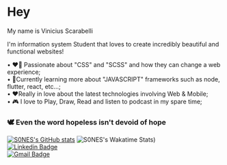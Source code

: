 # Hey 
My name is Vinicius Scarabelli

I'm information system Student that loves to create incredibly beautiful and functional websites!

• ❤️‍🔥 Passionate about "CSS" and "SCSS" and how they can change a web experience;
<br/>• 📖Currently learning more about "JAVASCRIPT" frameworks such as node, flutter, react, etc...;
<br/>• ❤️Really in love about the latest technologies involving Web & Mobile;
<br/>• 🎮 I love to Play, Draw, Read and listen to podcast in my spare time;

### 🕊️ Even the word hopeless isn't devoid of hope

[![S0NES's GitHub stats](https://github-readme-stats.vercel.app/api?username=S0NES&theme=tokyonight)](https://github.com/S0NES)
![S0NES's Wakatime Stats](https://github-readme-stats.vercel.app/api/wakatime?username=S0NES&theme=tokyonight&layout=compact))
<br/>[![Linkedin Badge](https://img.shields.io/badge/Scarabelli-blue?link=http://left&link=https://www.linkedin.com/in/scarabelli/?style=flat&logo=linkedin)](https://www.linkedin.com/in/scarabelli/)
<br/>[![Gmail Badge](https://img.shields.io/badge/-scarabelli.vinicius@gmail.com-FF0033?style=flat&logo=Gmail&logoColor=white&link=mailto:scarabelli.vinicius@gmail.com)](mailto:scarabelli.vinicius@gmail.com)
